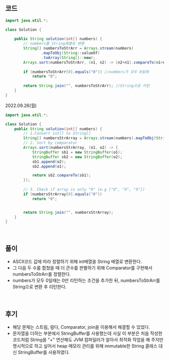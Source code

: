 ## 코드
```java
import java.util.*;

class Solution {
    
    public String solution(int[] numbers) {
        // numbers를 String배열로 변환
        String[] numbersToStrArr = Arrays.stream(numbers) 
                .mapToObj(String::valueOf)
                .toArray(String[]::new);
        Arrays.sort(numbersToStrArr, (n1, n2) -> (n2+n1).compareTo(n1+n2)); //정렬
        
        if (numbersToStrArr[0].equals("0")) //numbers가 모두 0일때
			return "0";
        
        return String.join("", numbersToStrArr); //String으로 리턴
    }
}
```
2022.09.26(월)
```java
import java.util.*;

class Solution {
    public String solution(int[] numbers) {
        // 1.Convert int[] to String[]
        String[] numbersStrArray = Arrays.stream(numbers).mapToObj(String::valueOf).toArray(String[]::new);
        // 2. Sort by comparator
        Arrays.sort(numbersStrArray, (o1, o2) -> {
            StringBuffer sb1 = new StringBuffer(o1);
            StringBuffer sb2 = new StringBuffer(o2);
            sb1.append(o2);
            sb2.append(o1);

            return sb2.compareTo(sb1);
        });
        
        // 3. Check if array is only "0" (e.g ["0", "0", "0"])
        if (numbersStrArray[0].equals("0"))
            return "0";


        return String.join("", numbersStrArray);
    }
}

```
<br>

## 풀이
* ASCII코드 값에 따라 정렬하기 위해 int배열을 String 배열로 변환한다.
* 그 다음 두 수를 합쳤을 때 더 큰수를 판별하기 위해 Comparator를 구현해서 numbersToStrArr를 정렬한다.
* numbers가 모두 0일때는 0만 리턴하는 조건을 추가한 뒤, numbersToStrArr를 String으로 변환 후 리턴한다.
<br>

## 후기
- 해당 문제는 스트림, 람다, Comparator, join을 이용해서 해결할 수 있었다.
- 문자열을 더하는 부분에서 StringBuffer를 사용했는데 사실 이 부분은 처음 작성한 코드처럼 String을 "+" 연산해도 JVM 컴파일러가 알아서 최적화 작업을 해 주지만 명시적으로 하고 싶어서 heap 메모리 관리를 위해 immutable한 String 클래스 대신 StringBuffer를 사용하였다.

